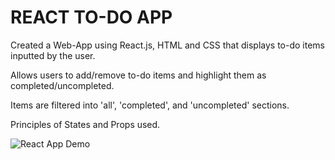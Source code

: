 # REACT TO-DO APP
Created a Web-App using React.js, HTML and CSS that displays to-do items inputted by the user.

Allows users to add/remove to-do items and highlight them as completed/uncompleted.

Items are filtered into 'all', 'completed', and 'uncompleted' sections.

Principles of States and Props used.

![React App Demo](Pathfinding.gif)
